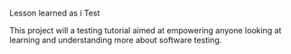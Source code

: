 Lesson learned as i Test

This project will a testing tutorial aimed at empowering anyone looking at learning and understanding more about software testing. 